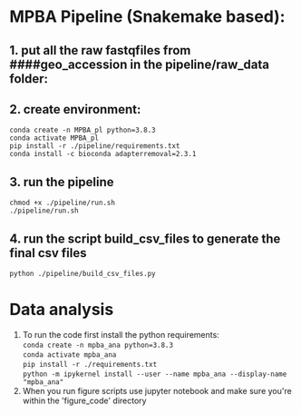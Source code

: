 # MPBA Pipeline (Snakemake based):<br>
## 1. put all the raw fastqfiles from ####geo_accession in the pipeline/raw_data folder:<br> 
## 2. create environment:<br> 
`conda create -n MPBA_pl python=3.8.3`<br> 
`conda activate MPBA_pl`<br>
`pip install -r ./pipeline/requirements.txt`<br>
`conda install -c bioconda adapterremoval=2.3.1`<br>
## 3. run the pipeline
`chmod +x ./pipeline/run.sh`<br>
`./pipeline/run.sh`<br>
## 4. run the script build_csv_files to generate the final csv files
`python ./pipeline/build_csv_files.py `<br>

# Data analysis
1. To run the code first install the python requirements:<br>
`conda create -n mpba_ana python=3.8.3`<br>
`conda activate mpba_ana`<br>
`pip install -r ./requirements.txt`<br>
`python -m ipykernel install --user --name mpba_ana --display-name "mpba_ana"`<br>
2. When you run figure scripts use jupyter notebook and make sure you're within the 'figure_code' directory 
